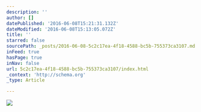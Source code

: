 ```yaml
---
description: ''
author: []
datePublished: '2016-06-08T15:21:31.132Z'
dateModified: '2016-06-08T15:13:05.072Z'
title: ''
starred: false
sourcePath: _posts/2016-06-08-5c2c17ea-4f18-4588-bc5b-755373ca3107.md
inFeed: true
hasPage: true
inNav: false
url: 5c2c17ea-4f18-4588-bc5b-755373ca3107/index.html
_context: 'http://schema.org'
_type: Article

---
```

![](https://the-grid-user-content.s3-us-west-2.amazonaws.com/ce3a015d-0e52-4028-acfe-fe3a5e0e26a0.jpg)